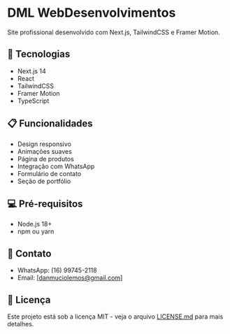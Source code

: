 # DML WebDesenvolvimentos

Site profissional desenvolvido com Next.js, TailwindCSS e Framer Motion.

## 🚀 Tecnologias

- Next.js 14
- React
- TailwindCSS
- Framer Motion
- TypeScript

## 📋 Funcionalidades

- Design responsivo
- Animações suaves
- Página de produtos
- Integração com WhatsApp
- Formulário de contato
- Seção de portfólio

## 💻 Pré-requisitos

- Node.js 18+
- npm ou yarn


## 📱 Contato

- WhatsApp: (16) 99745-2118
- Email: [danmuciolemos@gmail.com]

## 📄 Licença

Este projeto está sob a licença MIT - veja o arquivo [LICENSE.md](LICENSE.md) para mais detalhes. 